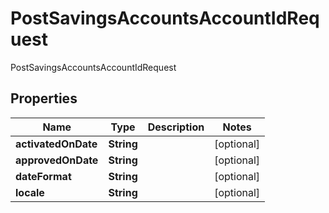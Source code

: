 

# PostSavingsAccountsAccountIdRequest

PostSavingsAccountsAccountIdRequest

## Properties

| Name | Type | Description | Notes |
|------------ | ------------- | ------------- | -------------|
|**activatedOnDate** | **String** |  |  [optional] |
|**approvedOnDate** | **String** |  |  [optional] |
|**dateFormat** | **String** |  |  [optional] |
|**locale** | **String** |  |  [optional] |




